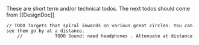 These are short term and/or technical todos.
The next todos should come from [[DesignDoc]]

    // TODO Targets that spiral inwards on various great circles. You can see them go by at a distance.
        //            TODO Sound: need headphones . Attenuate at distance
